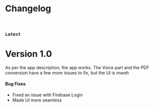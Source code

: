 
# Changelog
<br>

### `Latest`
# **Version 1.0**
As per the app description, the app works. The Voice part and the PDF conversion have a few more issues to fix, but the UI is *mwah*

#### Bug Fixes
- Fixed an issue with Firebase Login 
- Made UI more seamless

<br>
